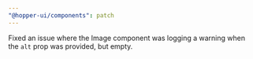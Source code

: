 ```yaml
---
"@hopper-ui/components": patch
---
```


Fixed an issue where the Image component was logging a warning when the `alt` prop was provided, but empty.
